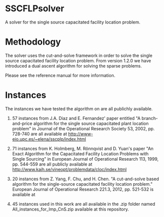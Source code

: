 # SSCFLPsolver
A solver for the single source capacitated facility location problem.

# Methodology
The solver uses the cut-and-solve framework in order to solve the single source capacitated facility location problem.
From version 1.2.0 we have introduced a dual ascent algorithm for solving the sparse problems.

Please see the reference manual for more information.

# Instances
The instances we have tested the algorithm on are all publichly available.

1) 57 instances from J.A. Diaz and E. Fernandez' paper entitled "A branch-and-price algorithm for the single source capacitated plant location problem" in Journal of the Operational Research Society 53, 2002, pp. 728-740 are all available at http://www-eio.upc.es/~elena/sscplp/index.html

2) 71 instances from K. Holmberg, M. Rönnqvist and D. Yuan's paper "An Exact Algorithm for the Capacitated Facility Location Problems with Single Sourcing" in European Journal of Operational Research 113, 1999, pp. 544-559 are all publicly available at http://www.kajh.se/vineopt/problemdata/cloc/index.html

3) 20 instances from Z. Yang, F. Chu, and H. Chen. "A cut-and-solve based algorithm for the single-source capacitated facility location problem." European Journal of Operational Research 221.3, 2012, pp. 521-532 is available at 

4) 45 instances used in this work are all available in the .zip folder named All_instances_for_Imp_CnS.zip available at this repository.
